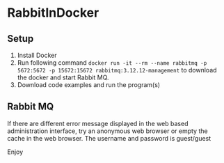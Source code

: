 # RabbitInDocker

## Setup
1. Install Docker
2. Run following command ```docker run -it --rm --name rabbitmq -p 5672:5672 -p 15672:15672 rabbitmq:3.12.12-management``` to download the docker and start Rabbit MQ.
3. Download code examples and run the program(s)

## Rabbit MQ
If there are different error message displayed in the web based administration interface, try an anonymous web browser or empty the cache in the web browser.
The username and password is guest/guest

Enjoy
